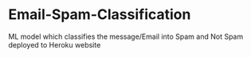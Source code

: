 # Email-Spam-Classification
ML model which classifies the message/Email into Spam and Not Spam deployed to Heroku website
